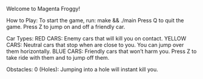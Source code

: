 Welcome to Magenta Froggy!

How to Play:
To start the game, run: make && ./main
Press Q to quit the game.
Press Z to jump on and off a friendly car.

Car Types:
RED CARS: Enemy cars that will kill you on contact.
YELLOW CARS: Neutral cars that stop when are close to you. You can jump over them horizontally.
BLUE CARS: Friendly cars that won’t harm you. Press Z to take ride with them and to jump off them.

Obstacles:
0 (Holes): Jumping into a hole will instant kill you.
